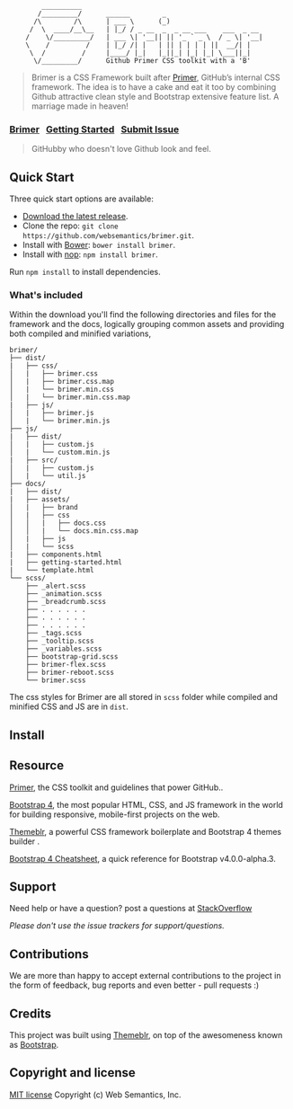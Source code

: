 ```
        __________
       /_________/      ______        _
      /\        /\      | ___ \      (_)   
     /  \  ____/__\__   | |_/ / _ __  _  _ __ ___    ___  _ __
    /    \/_________/   | ___ \| '__|| || '_ ` _ \  / _ \| '__|    
    \    /         /    | |_/ /| |   | || | | | | ||  __/| |   
     \  /         /     |____/ |_|   |_||_| |_| |_| \___||_|   
      \/_________/      Github Primer CSS toolkit with a 'B'

```

> Brimer is a CSS Framework built after [Primer](http://primercss.io/), GitHub’s internal CSS framework. The idea is to have a cake and eat it too by combining Github attractive clean style and Bootstrap extensive feature list. A marriage made in heaven!

### [Brimer](http://websemantics.github.io/brimer)&nbsp;&nbsp;&nbsp;[Getting Started](#getting-started)&nbsp;&nbsp;&nbsp;[Submit Issue](https://github.com/websemantics/brimer/issues)

> GitHubby who doesn't love Github look and feel.

## Quick Start

Three quick start options are available:

- [Download the latest release](https://github.com/websemantics/brimer/archive/1.0.0.zip).
- Clone the repo: `git clone https://github.com/websemantics/brimer.git`.
- Install with [Bower](http://bower.io): `bower install brimer`.
- Install with [nop](https://www.npmjs.com/): `npm install brimer`.

Run `npm install` to install dependencies.


### What's included

Within the download you'll find the following directories and files for the framework and the docs, logically grouping common assets and providing both compiled and minified variations,

```
brimer/
├── dist/
|   ├── css/
│   |   ├── brimer.css
│   |   ├── brimer.css.map
│   |   └── brimer.min.css
│   |   └── brimer.min.css.map
|   ├── js/
│   |   ├── brimer.js
│   |   └── brimer.min.js
├── js/
|   ├── dist/
│   |   ├── custom.js
│   |   └── custom.min.js
|   ├── src/
│   |   ├── custom.js
│   |   └── util.js
├── docs/
|   ├── dist/
|   ├── assets/
│   |   ├── brand
│   |   ├── css
│   │   |   ├── docs.css
│   │   |   └── docs.min.css.map
│   |   ├── js
│   |   └── scss
|   ├── components.html
|   ├── getting-started.html
|   └── template.html
└── scss/
    ├── _alert.scss
    ├── _animation.scss
    ├── _breadcrumb.scss
    ├── . . . . . .
    ├── . . . . . .
    ├── . . . . . .
    ├── _tags.scss
    ├── _tooltip.scss
    ├── _variables.scss
    ├── bootstrap-grid.scss
    ├── brimer-flex.scss
    ├── brimer-reboot.scss
    └── brimer.scss

```

The css styles for Brimer are all stored in `scss` folder while compiled and minified CSS and JS are in `dist`.


## Install


## Resource

[Primer](http://primercss.io/), the CSS toolkit and guidelines that power GitHub..

[Bootstrap 4](http://v4-alpha.getbootstrap.com/), the most popular HTML, CSS, and JS framework in the world for building responsive, mobile-first projects on the web.

[Themeblr](https://websemantics.github.io/themeblr/), a powerful CSS framework boilerplate and Bootstrap 4 themes builder .

[Bootstrap 4 Cheatsheet](https://hackerthemes.com/bootstrap-cheatsheet/), a quick reference for Bootstrap v4.0.0-alpha.3.


## Support

Need help or have a question? post a questions at [StackOverflow](https://stackoverflow.com/questions/tagged/brimer)

*Please don't use the issue trackers for support/questions.*


## Contributions

We are more than happy to accept external contributions to the project in the form of feedback, bug reports and even better - pull requests :)


## Credits

This project was built using [Themeblr](https://websemantics.github.io/themeblr/), on top of the awesomeness known as [Bootstrap](https://github.com/twbs/bootstrap).


## Copyright and license

[MIT license](http://opensource.org/licenses/mit-license.php)
Copyright (c) Web Semantics, Inc.
